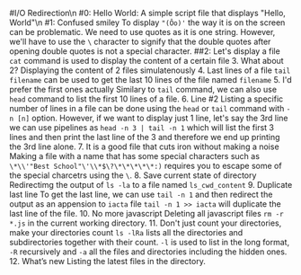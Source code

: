 #I/O Redirection\n
#0: Hello World: A simple script file that displays "Hello, World"\n
#1: Confused smiley
To display `"(Ôo)'` the way it is on the screen can be problematic. We need to use quotes as it is one string.
However, we'll have to use the `\`  character to signify that the double quotes after opening double quotes is not a special character.
##2: Let's display a file
`cat` command is used to display the content of a certain file
3. What about 2?
Displaying the content of 2 files simulatenously
4. Last lines of a file
`tail filename` can be used to get the last 10 lines of the file named `filename`
5. I'd prefer the first ones actually
Similary to `tail` command, we can also use `head` command to list the first 10 lines of a file.
6. Line #2
Listing a specific number of lines in a file can be done using the `head` or `tail` command with `-n [n]` option. However, if we want to display just 1 line, let's say the 3rd line we can use pipelines as `head -n 3 | tail -n 1` which will list the first 3 lines and then print the last line of the 3 and therefore we end up printing the 3rd line alone.
7. It is a good file that cuts iron without making a noise
Making a file with a name that has some special characters such as `\*\\'"Best School"\'\\*$\?\*\*\*\*\*:)` requires you to escape some of the special charcetrs using the `\`.
8. Save current state of directory
Redirectimg the output of `ls -la` to a file named `ls_cwd_content`
9. Duplicate last line
To get the last line, we can use `tail -n 1` and then redirect the output as an appension to `iacta` file
`tail -n 1 >> iacta` will duplicate the last line of the file.
10. No more javascript
Deleting all javascript files `rm -r *.js` in the current working directory.
11. Don't just count your directories, make your directories count
`ls -lRa` lists all the directories and subdirectories together with their count. `-l` is used to list in the long format, `-R` recursively and `-a` all the files and directories including the hidden ones.
12. What’s new
Listing the latest files in the directory.
